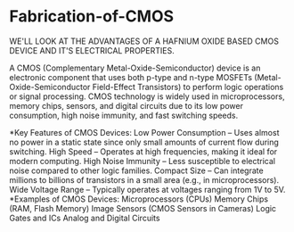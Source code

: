 # Fabrication-of-CMOS

WE'LL LOOK AT THE ADVANTAGES OF A HAFNIUM OXIDE BASED CMOS DEVICE AND IT'S ELECTRICAL PROPERTIES.


A CMOS (Complementary Metal-Oxide-Semiconductor) device is an electronic component that uses both p-type and n-type MOSFETs (Metal-Oxide-Semiconductor Field-Effect Transistors) to perform logic operations or signal processing. CMOS technology is widely used in microprocessors, memory chips, sensors, and digital circuits due to its low power consumption, high noise immunity, and fast switching speeds.

*Key Features of CMOS Devices:
  Low Power Consumption – Uses almost no power in a static state since only small amounts of current flow during switching.
  High Speed – Operates at high frequencies, making it ideal for modern computing.
  High Noise Immunity – Less susceptible to electrical noise compared to other logic families.
  Compact Size – Can integrate millions to billions of transistors in a small area (e.g., in microprocessors).
  Wide Voltage Range – Typically operates at voltages ranging from 1V to 5V.
*Examples of CMOS Devices:
  Microprocessors (CPUs)
  Memory Chips (RAM, Flash Memory)
  Image Sensors (CMOS Sensors in Cameras)
  Logic Gates and ICs
  Analog and Digital Circuits

